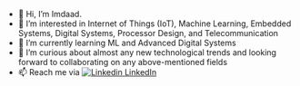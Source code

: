 - 👋 Hi, I’m Imdaad. 
- 👀 I’m interested in Internet of Things (IoT), Machine Learning, Embedded Systems, Digital Systems, Processor Design, and Telecommunication
- 🌱 I’m currently learning ML and Advanced Digital Systems
- 💞️ I’m curious about almost any new technological trends and looking forward to collaborating on any above-mentioned fields
- 📫 Reach me via [![Linkedin](https://i.stack.imgur.com/gVE0j.png) LinkedIn](https://www.linkedin.com/in/muhammed-imdaad-23356a17b/)
<!---
MuhammedImdaad/MuhammedImdaad is a ✨ special ✨ repository because its `README.md` (this file) appears on your GitHub profile.
You can click the Preview link to take a look at your changes.
--->
